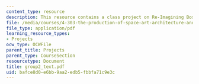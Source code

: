```yaml
---
content_type: resource
description: This resource contains a class project on Re-Imagining Boston.
file: /media/courses/4-303-the-production-of-space-art-architecture-and-urbanism-in-dialogue-fall-2006/bafce8d0e6bb9aa2edb5fbbfa71c9e3c_group2_text.pdf
file_type: application/pdf
learning_resource_types:
- Projects
ocw_type: OCWFile
parent_title: Projects
parent_type: CourseSection
resourcetype: Document
title: group2_text.pdf
uid: bafce8d0-e6bb-9aa2-edb5-fbbfa71c9e3c
---
```


